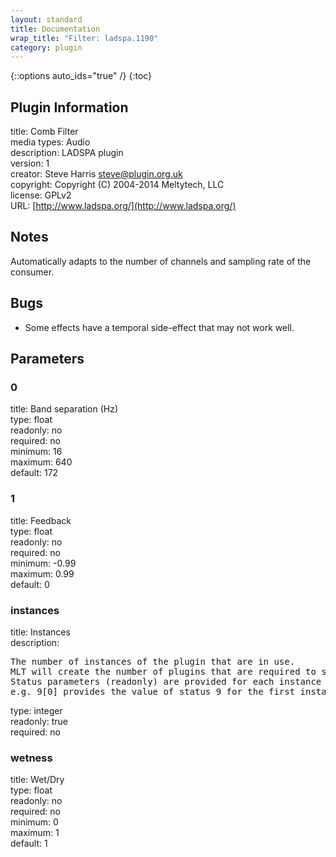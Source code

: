 ```yaml
---
layout: standard
title: Documentation
wrap_title: "Filter: ladspa.1190"
category: plugin
---
```

{::options auto_ids="true" /}
{:toc}

## Plugin Information

title: Comb Filter  
media types:
Audio  
description: LADSPA plugin  
version: 1  
creator: Steve Harris <steve@plugin.org.uk>  
copyright: Copyright (C) 2004-2014 Meltytech, LLC  
license: GPLv2  
URL: [http://www.ladspa.org/](http://www.ladspa.org/)  

## Notes

Automatically adapts to the number of channels and sampling rate of the consumer.
## Bugs

* Some effects have a temporal side-effect that may not work well.

## Parameters

### 0

title: Band separation (Hz)    
type: float  
readonly: no  
required: no  
minimum: 16  
maximum: 640  
default: 172  

### 1

title: Feedback    
type: float  
readonly: no  
required: no  
minimum: -0.99  
maximum: 0.99  
default: 0  

### instances

title: Instances    
description:
<pre>
The number of instances of the plugin that are in use.
MLT will create the number of plugins that are required to support the number of audio channels.
Status parameters (readonly) are provided for each instance and are accessed by specifying the instance number after the identifier (starting at zero).
e.g. 9[0] provides the value of status 9 for the first instance.
</pre>
type: integer  
readonly: true  
required: no  

### wetness

title: Wet/Dry    
type: float  
readonly: no  
required: no  
minimum: 0  
maximum: 1  
default: 1  

